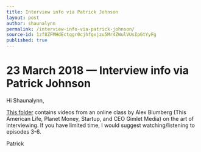 ```yaml
---
title: Interview info via Patrick Johnson
layout: post
author: shaunalynn
permalink: /interview-info-via-patrick-johnson/
source-id: 1zf8ZFMHdEctqgr0cjhfgxjzu5Mr4ZWulVUsIpGtYyFg
published: true
---
```


# 23 March 2018 — Interview info via Patrick Johnson

Hi Shaunalynn, 

[This folder](https://drive.google.com/drive/u/2/folders/0BwoFOvidzFNNQkU1M1VLT05IZDQ) contains videos from an online class by Alex Blumberg (This American Life, Planet Money, Startup, and CEO Gimlet Media) on the art of interviewing. If you have limited time, I would suggest watching/listening to episodes 3-6. 

Patrick